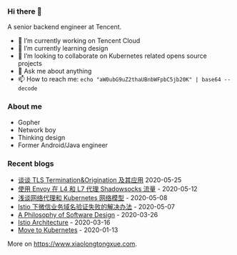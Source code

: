 ### Hi there 👋

A senior backend engineer at Tencent.

- 🔭 I’m currently working on Tencent Cloud
- 🌱 I’m currently learning design
- 👯 I’m looking to collaborate on Kubernetes related opens source projects
- 💬 Ask me about anything
- 📫 How to reach me: `echo "aW0ubG9uZ2thaUBnbWFpbC5jb20K" | base64 --decode`

### About me

- Gopher
- Network boy
- Thinking design
- Former Android/Java engineer

### Recent blogs

- [谈谈 TLS Termination&Origination 及其应用](https://www.xiaolongtongxue.com/articles/2020/tls-termination-and-origination) 2020-05-25
- [使用 Envoy 在 L4 和 L7 代理 Shadowsocks 流量](https://www.xiaolongtongxue.com/articles/2020/envoy-l4-and-l7-proxy-with-shadowsocks) - 2020-05-12
- [浅谈网络代理和 Kubernetes 网络模型](https://www.xiaolongtongxue.com/articles/2020/network-proxy-and-k8s-network) - 2020-05-08
- [Istio 下微信业务域名验证失败的解决办法](https://www.xiaolongtongxue.com/articles/2020/istio-wechat-domain-verify) - 2020-05-07
- [A Philosophy of Software Design](https://www.xiaolongtongxue.com/articles/2020/a-philosophy-of-software-design) - 2020-03-26
- [Istio Architecture](https://www.xiaolongtongxue.com/articles/2020/istio-architecture) - 2020-03-16
- [Move to Kubernetes](https://www.xiaolongtongxue.com/articles/2020/move-to-kubernetes) - 2020-01-13

More on https://www.xiaolongtongxue.com.
